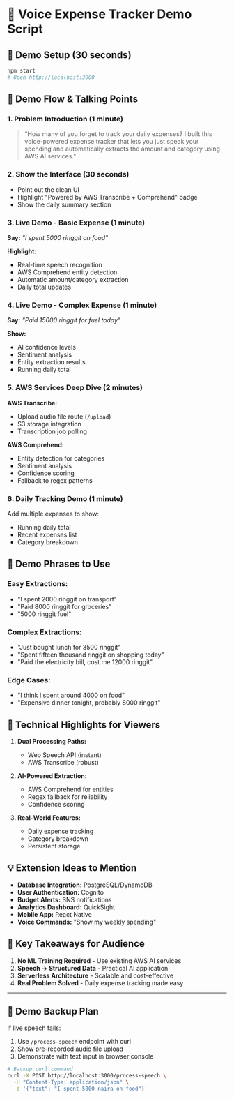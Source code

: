 # 🎯 Voice Expense Tracker Demo Script

## 🚀 **Demo Setup (30 seconds)**
```bash
npm start
# Open http://localhost:3000
```

## 📝 **Demo Flow & Talking Points**

### **1. Problem Introduction (1 minute)**
> "How many of you forget to track your daily expenses? I built this voice-powered expense tracker that lets you just speak your spending and automatically extracts the amount and category using AWS AI services."

### **2. Show the Interface (30 seconds)**
- Point out the clean UI
- Highlight "Powered by AWS Transcribe + Comprehend" badge
- Show the daily summary section

### **3. Live Demo - Basic Expense (1 minute)**
**Say:** *"I spent 5000 ringgit on food"*

**Highlight:**
- Real-time speech recognition
- AWS Comprehend entity detection
- Automatic amount/category extraction
- Daily total updates

### **4. Live Demo - Complex Expense (1 minute)**
**Say:** *"Paid 15000 ringgit for fuel today"*

**Show:**
- AI confidence levels
- Sentiment analysis
- Entity extraction results
- Running daily total

### **5. AWS Services Deep Dive (2 minutes)**

**AWS Transcribe:**
- Upload audio file route (`/upload`)
- S3 storage integration
- Transcription job polling

**AWS Comprehend:**
- Entity detection for categories
- Sentiment analysis
- Confidence scoring
- Fallback to regex patterns

### **6. Daily Tracking Demo (1 minute)**
Add multiple expenses to show:
- Running daily total
- Recent expenses list
- Category breakdown

## 🎤 **Demo Phrases to Use**

### **Easy Extractions:**
- "I spent 2000 ringgit on transport"
- "Paid 8000 ringgit for groceries"
- "5000 ringgit fuel"

### **Complex Extractions:**
- "Just bought lunch for 3500 ringgit"
- "Spent fifteen thousand ringgit on shopping today"
- "Paid the electricity bill, cost me 12000 ringgit"

### **Edge Cases:**
- "I think I spent around 4000 on food"
- "Expensive dinner tonight, probably 8000 ringgit"

## 🔧 **Technical Highlights for Viewers**

1. **Dual Processing Paths:**
   - Web Speech API (instant)
   - AWS Transcribe (robust)

2. **AI-Powered Extraction:**
   - AWS Comprehend for entities
   - Regex fallback for reliability
   - Confidence scoring

3. **Real-World Features:**
   - Daily expense tracking
   - Category breakdown
   - Persistent storage

## 💡 **Extension Ideas to Mention**

- **Database Integration:** PostgreSQL/DynamoDB
- **User Authentication:** Cognito
- **Budget Alerts:** SNS notifications
- **Analytics Dashboard:** QuickSight
- **Mobile App:** React Native
- **Voice Commands:** "Show my weekly spending"

## 🎯 **Key Takeaways for Audience**

1. **No ML Training Required** - Use existing AWS AI services
2. **Speech → Structured Data** - Practical AI application
3. **Serverless Architecture** - Scalable and cost-effective
4. **Real Problem Solved** - Daily expense tracking made easy

---

## 🚨 **Demo Backup Plan**

If live speech fails:
1. Use `/process-speech` endpoint with curl
2. Show pre-recorded audio file upload
3. Demonstrate with text input in browser console

```bash
# Backup curl command
curl -X POST http://localhost:3000/process-speech \
  -H "Content-Type: application/json" \
  -d '{"text": "I spent 5000 naira on food"}'
```